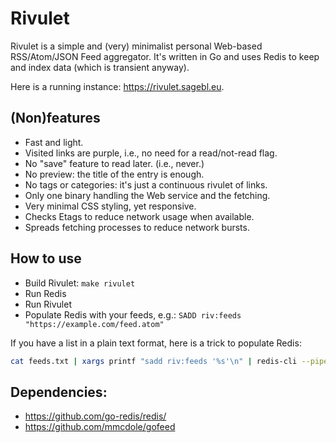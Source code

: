 # Rivulet

Rivulet is a simple and (very) minimalist personal Web-based RSS/Atom/JSON Feed
aggregator. It's written in Go and uses Redis to keep and index data (which is
transient anyway).

Here is a running instance: <https://rivulet.sagebl.eu>.

## (Non)features
 * Fast and light.
 * Visited links are purple, i.e., no need for a read/not-read flag.
 * No "save" feature to read later. (i.e., never.)
 * No preview: the title of the entry is enough.
 * No tags or categories: it's just a continuous rivulet of links.
 * Only one binary handling the Web service and the fetching.
 * Very minimal CSS styling, yet responsive.
 * Checks Etags to reduce network usage when available.
 * Spreads fetching processes to reduce network bursts.

## How to use
 * Build Rivulet: `make rivulet`
 * Run Redis
 * Run Rivulet
 * Populate Redis with your feeds, e.g.: `SADD riv:feeds "https://example.com/feed.atom"`

If you have a list in a plain text format, here is a trick to populate Redis:
```bash
cat feeds.txt | xargs printf "sadd riv:feeds '%s'\n" | redis-cli --pipe
```

## Dependencies:
 * <https://github.com/go-redis/redis/>
 * <https://github.com/mmcdole/gofeed>
